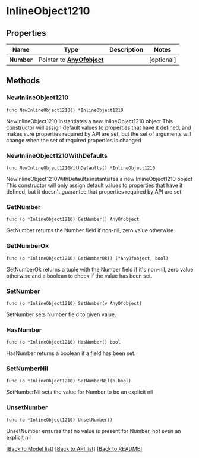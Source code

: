 # InlineObject1210

## Properties

Name | Type | Description | Notes
------------ | ------------- | ------------- | -------------
**Number** | Pointer to [**AnyOfobject**](anyOf&lt;object&gt;.md) |  | [optional] 

## Methods

### NewInlineObject1210

`func NewInlineObject1210() *InlineObject1210`

NewInlineObject1210 instantiates a new InlineObject1210 object
This constructor will assign default values to properties that have it defined,
and makes sure properties required by API are set, but the set of arguments
will change when the set of required properties is changed

### NewInlineObject1210WithDefaults

`func NewInlineObject1210WithDefaults() *InlineObject1210`

NewInlineObject1210WithDefaults instantiates a new InlineObject1210 object
This constructor will only assign default values to properties that have it defined,
but it doesn't guarantee that properties required by API are set

### GetNumber

`func (o *InlineObject1210) GetNumber() AnyOfobject`

GetNumber returns the Number field if non-nil, zero value otherwise.

### GetNumberOk

`func (o *InlineObject1210) GetNumberOk() (*AnyOfobject, bool)`

GetNumberOk returns a tuple with the Number field if it's non-nil, zero value otherwise
and a boolean to check if the value has been set.

### SetNumber

`func (o *InlineObject1210) SetNumber(v AnyOfobject)`

SetNumber sets Number field to given value.

### HasNumber

`func (o *InlineObject1210) HasNumber() bool`

HasNumber returns a boolean if a field has been set.

### SetNumberNil

`func (o *InlineObject1210) SetNumberNil(b bool)`

 SetNumberNil sets the value for Number to be an explicit nil

### UnsetNumber
`func (o *InlineObject1210) UnsetNumber()`

UnsetNumber ensures that no value is present for Number, not even an explicit nil

[[Back to Model list]](../README.md#documentation-for-models) [[Back to API list]](../README.md#documentation-for-api-endpoints) [[Back to README]](../README.md)


